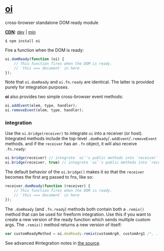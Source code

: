 [oi](https://github.com/ryanve/oi)
==

cross-browser standalone DOM ready module

**[CDN](http://airve.github.com)**: [dev](http://airve.github.com/js/oi/oi.js) | [min](http://airve.github.com/js/oi/oi.min.js)

```
$ npm install oi
```

Fire a function when the DOM is ready:

```js
oi.domReady(function (oi) {
    // This function fires when the DOM is ready.
	// `this === document` in here
});
```

Note that `oi.domReady` and `oi.fn.ready` are identical. The latter is provided purely for integration purposes.

**oi** also provides two simple cross-browser event methods:

```js
oi.addEvent(elem, type, handler);
oi.removeEvent(elem, type, handler);
```

### integration

Use the `oi.bridge(receiver)` to integrate `oi` into a receiver (or host). Integrated methods include the top-level `.domReady`/`.addEvent`/`.removeEvent` methods. and if the `receiver` has an `.fn` object, it will also receive `.fn.ready`:

```js
oi.bridge(receiver) // integrate `oi`'s public methods into `receiver` (won't overwrite existing props)
oi.bridge(receiver, true) // integrate `oi`'s public methods into `receiver` (overwrites existing props)
```

The default behavior of the `oi.bridge()` makes it so that the `receiver` becomes the first arg passed to fns, like so:

```js
receiver.domReady(function (receiver) {
    // This function fires when the DOM is ready.
	// `this === document` in here
});
```

The `.domReady` (and `.fn.ready`) methods both contain both a `.remix()` method that can be used for freeform integration. Use this if you want to create a new version of the ready function which sends multiple custom args. The `.remix()` method returns a new version of itself:

```js
var customReadyMethod = oi.domReady.remix(customArg0, customArg1 /*, ...*/);
```

See advanced #integration notes in [the source](https://github.com/ryanve/oi/blob/master/oi.js).